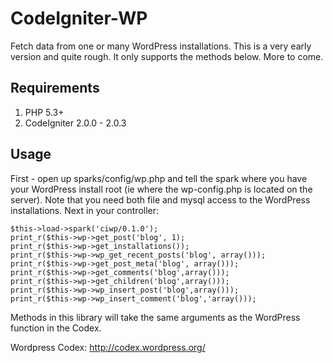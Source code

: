 CodeIgniter-WP
================

Fetch data from one or many WordPress installations. This is a very early version and quite rough. It only supports the methods below. More to come.


Requirements
------------

1. PHP 5.3+
2. CodeIgniter 2.0.0 - 2.0.3


Usage
-----

First - open up sparks/config/wp.php and tell the spark where you have your WordPress install root (ie where the wp-config.php is located on the server).
Note that you need both file and mysql access to the WordPress installations.
Next in your controller:

	$this->load->spark('ciwp/0.1.0');
	print_r($this->wp->get_post('blog', 1);
	print_r($this->wp->get_installations());
	print_r($this->wp->wp_get_recent_posts('blog', array()));
	print_r($this->wp->get_post_meta('blog', array()));
	print_r($this->wp->get_comments('blog',array()));
	print_r($this->wp->get_children('blog',array()));
	print_r($this->wp->wp_insert_post('blog',array()));
	print_r($this->wp->wp_insert_comment('blog','array()));

Methods in this library will take the same arguments as the WordPress function in the Codex. 

Wordpress Codex: http://codex.wordpress.org/

